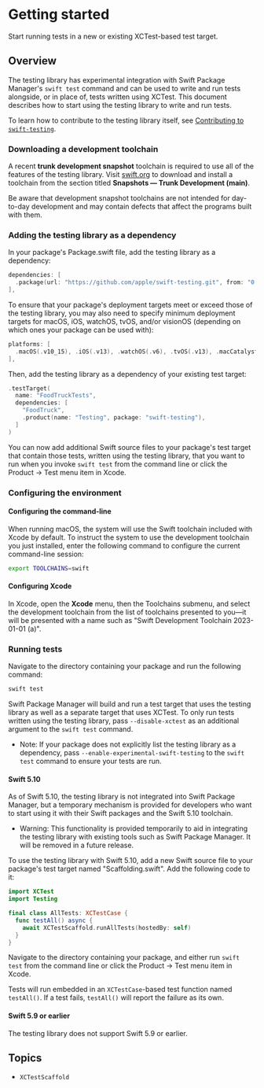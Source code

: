 # Getting started

<!--
This source file is part of the Swift.org open source project

Copyright (c) 2023 Apple Inc. and the Swift project authors
Licensed under Apache License v2.0 with Runtime Library Exception

See https://swift.org/LICENSE.txt for license information
See https://swift.org/CONTRIBUTORS.txt for Swift project authors
-->

<!-- NOTE: The voice of this document is directed at the second person ("you")
because it provides instructions the reader must follow directly. -->

Start running tests in a new or existing XCTest-based test target.

## Overview

The testing library has experimental integration with Swift Package Manager's
`swift test` command and can be used to write and run tests alongside, or in
place of, tests written using XCTest. This document describes how to start using
the testing library to write and run tests.

To learn how to contribute to the testing library itself, see
[Contributing to `swift-testing`](https://github.com/apple/swift-testing/blob/main/CONTRIBUTING.md).

### Downloading a development toolchain

A recent **trunk development snapshot** toolchain is required to use all of the
features of the testing library. Visit [swift.org](https://www.swift.org/download/#trunk-development-main)
to download and install a toolchain from the section titled
**Snapshots — Trunk Development (main)**.

Be aware that development snapshot toolchains are not intended for day-to-day
development and may contain defects that affect the programs built with them.

### Adding the testing library as a dependency

In your package's Package.swift file, add the testing library as a dependency:

```swift
dependencies: [
  .package(url: "https://github.com/apple/swift-testing.git", from: "0.6.0"),
],
```

To ensure that your package's deployment targets meet or exceed those of the
testing library, you may also need to specify minimum deployment targets for
macOS, iOS, watchOS, tvOS, and/or visionOS (depending on which ones your package
can be used with):

```swift
platforms: [
  .macOS(.v10_15), .iOS(.v13), .watchOS(.v6), .tvOS(.v13), .macCatalyst(.v13), .visionOS(.v1)
],
```

Then, add the testing library as a dependency of your existing test target:

```swift
.testTarget(
  name: "FoodTruckTests",
  dependencies: [
    "FoodTruck",
    .product(name: "Testing", package: "swift-testing"),
  ]
)
```

You can now add additional Swift source files to your package's test target that
contain those tests, written using the testing library, that you want to run
when you invoke `swift test` from the command line or click the
Product&nbsp;&rarr;&nbsp;Test menu item in Xcode.

### Configuring the environment

#### Configuring the command-line

When running macOS, the system will use the Swift toolchain included with Xcode
by default. To instruct the system to use the development toolchain you just
installed, enter the following command to configure the current command-line
session:

```sh
export TOOLCHAINS=swift
```

#### Configuring Xcode

In Xcode, open the **Xcode** menu, then the Toolchains submenu, and select the
development toolchain from the list of toolchains presented to you&mdash;it will
be presented with a name such as "Swift Development Toolchain 2023-01-01 (a)".

### Running tests

Navigate to the directory containing your package and run the following command:

```sh
swift test
```

Swift Package Manager will build and run a test target that uses the testing
library as well as a separate target that uses XCTest. To only run tests written
using the testing library, pass `--disable-xctest` as an additional argument to
the `swift test` command.

- Note: If your package does not explicitly list the testing library as a
  dependency, pass `--enable-experimental-swift-testing` to the `swift test`
  command to ensure your tests are run.

#### Swift 5.10

As of Swift 5.10, the testing library is not integrated into Swift Package
Manager, but a temporary mechanism is provided for developers who want to start
using it with their Swift packages and the Swift 5.10 toolchain.

- Warning: This functionality is provided temporarily to aid in integrating the
testing library with existing tools such as Swift Package Manager. It will be
removed in a future release.

To use the testing library with Swift 5.10, add a new Swift source
file to your package's test target named "Scaffolding.swift". Add the following
code to it:

```swift
import XCTest
import Testing

final class AllTests: XCTestCase {
  func testAll() async {
    await XCTestScaffold.runAllTests(hostedBy: self)
  }
}
```

Navigate to the directory containing your package, and either run `swift test`
from the command line or click the Product&nbsp;&rarr;&nbsp;Test menu item in
Xcode.

Tests will run embedded in an `XCTestCase`-based test function named
`testAll()`. If a test fails, `testAll()` will report the failure as its own.

#### Swift 5.9 or earlier

The testing library does not support Swift 5.9 or earlier.

## Topics

- ``XCTestScaffold``
